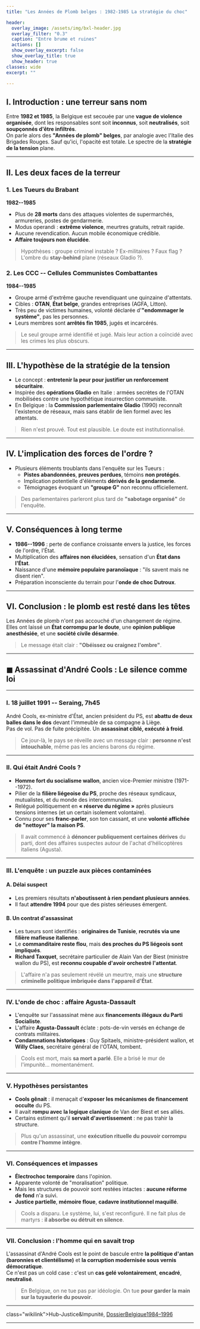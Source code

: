```yaml
---
title: "Les Années de Plomb belges : 1982-1985 La stratégie du choc"

header:
  overlay_image: /assets/img/bxl-header.jpg
  overlay_filter: "0.3"
  caption: "Entre brume et ruines"
  actions: []
  show_overlay_excerpt: false
  show_overlay_title: true
  show_header: true
classes: wide
excerpt: ""

---
```




## I. Introduction : une terreur sans nom

Entre **1982 et 1985**, la Belgique est secouée par une **vague de violence organisée**, dont les responsables sont soit **inconnus**, soit **neutralisés**, soit **soupçonnés d'être infiltrés**.  
On parle alors des **"Années de plomb" belges**, par analogie avec l'Italie des Brigades Rouges. Sauf qu'ici, l'opacité est totale. Le spectre de la **stratégie de la tension** plane.

------------------------------------------------------------------------

## II. Les deux faces de la terreur

### 1. **Les Tueurs du Brabant**

**1982--1985**  
- Plus de **28 morts** dans des attaques violentes de supermarchés, armureries, postes de gendarmerie.
- Modus operandi : **extrême violence**, meurtres gratuits, retrait rapide.
- Aucune revendication. Aucun mobile économique crédible.
- **Affaire toujours non élucidée**.

> Hypothèses : groupe criminel instable ? Ex-militaires ? Faux flag ?  
> L'ombre du **stay-behind** plane (réseaux Gladio ?).

### 2. **Les CCC -- Cellules Communistes Combattantes**

**1984--1985**  
- Groupe armé d'extrême gauche revendiquant une quinzaine d'attentats.
- Cibles : **OTAN**, **État belge**, grandes entreprises (AGFA, Litton).
- Très peu de victimes humaines, volonté déclarée d'**"endommager le système"**, pas les personnes.
- Leurs membres sont **arrêtés fin 1985**, jugés et incarcérés.

> Le seul groupe armé identifié et jugé. Mais leur action a coïncidé avec les crimes les plus obscurs.

------------------------------------------------------------------------

## III. L'hypothèse de la stratégie de la tension

- Le concept : **entretenir la peur pour justifier un renforcement sécuritaire**.
- Inspirée des **opérations Gladio** en Italie : armées secrètes de l'OTAN mobilisées contre une hypothétique insurrection communiste.
- En Belgique : la **Commission parlementaire Gladio** (1990) reconnaît l'existence de réseaux, mais sans établir de lien formel avec les attentats.

> Rien n'est prouvé. Tout est plausible. Le doute est institutionnalisé.

------------------------------------------------------------------------

## IV. L'implication des forces de l'ordre ?

- Plusieurs éléments troublants dans l'enquête sur les Tueurs :
  - **Pistes abandonnées**, **preuves perdues**, témoins **non protégés**.
  - Implication potentielle d'éléments **dérivés de la gendarmerie**.
  - Témoignages évoquant un **"groupe G"** non reconnu officiellement.

> Des parlementaires parleront plus tard de **"sabotage organisé"** de l'enquête.

------------------------------------------------------------------------

## V. Conséquences à long terme

- **1986--1996** : perte de confiance croissante envers la justice, les forces de l'ordre, l'État.
- Multiplication des **affaires non élucidées**, sensation d'un **État dans l'État**.
- Naissance d'une **mémoire populaire paranoïaque** : "ils savent mais ne disent rien".
- Préparation inconsciente du terrain pour l'**onde de choc Dutroux**.

------------------------------------------------------------------------

## VI. Conclusion : le plomb est resté dans les têtes

Les Années de plomb n'ont pas accouché d'un changement de régime.  
Elles ont laissé un **État corrompu par le doute**, une **opinion publique anesthésiée**, et une **société civile désarmée**.

> Le message était clair : **"Obéissez ou craignez l'ombre"**.

------------------------------------------------------------------------


## ◼︎ Assassinat d'André Cools : Le silence comme loi

------------------------------------------------------------------------

### I. 18 juillet 1991 -- Seraing, 7h45

André Cools, ex-ministre d'État, ancien président du PS, est **abattu de deux balles dans le dos** devant l'immeuble de sa compagne à Liège.  
Pas de vol. Pas de fuite précipitée. Un **assassinat ciblé, exécuté à froid**.

> Ce jour-là, le pays se réveille avec un message clair : **personne n'est intouchable**, même pas les anciens barons du régime.

------------------------------------------------------------------------

### II. Qui était André Cools ?

- **Homme fort du socialisme wallon**, ancien vice-Premier ministre (1971--1972).
- Pilier de la **filière liégeoise du PS**, proche des réseaux syndicaux, mutualistes, et du monde des intercommunales.
- Relégué politiquement en **« réserve du régime »** après plusieurs tensions internes (et un certain isolement volontaire).
- Connu pour ses **franc-parler**, son ton cassant, et une **volonté affichée de "nettoyer" la maison PS**.

> Il avait commencé à **dénoncer publiquement certaines dérives** du parti, dont des affaires suspectes autour de l'achat d'hélicoptères italiens (Agusta).

------------------------------------------------------------------------

### III. L'enquête : un puzzle aux pièces contaminées

#### A. Délai suspect

- Les premiers résultats **n'aboutissent à rien pendant plusieurs années**.
- Il faut **attendre 1994** pour que des pistes sérieuses émergent.

#### B. Un contrat d'assassinat

- Les tueurs sont identifiés : **originaires de Tunisie**, **recrutés via une filière mafieuse italienne**.
- Le **commanditaire reste flou**, mais **des proches du PS liégeois sont impliqués**.
- **Richard Taxquet**, secrétaire particulier de Alain Van der Biest (ministre wallon du PS), est **reconnu coupable d'avoir orchestré l'attentat**.

> L'affaire n'a pas seulement révélé un meurtre, mais une **structure criminelle politique imbriquée dans l'appareil d'État**.

------------------------------------------------------------------------

### IV. L'onde de choc : affaire Agusta-Dassault

- L'enquête sur l'assassinat mène aux **financements illégaux du Parti Socialiste**.
- L'affaire **Agusta-Dassault** éclate : pots-de-vin versés en échange de contrats militaires.
- **Condamnations historiques** : Guy Spitaels, ministre-président wallon, et **Willy Claes**, secrétaire général de l'OTAN, tombent.

> Cools est mort, mais **sa mort a parlé**. Elle a brisé le mur de l'impunité... momentanément.

------------------------------------------------------------------------

### V. Hypothèses persistantes

- **Cools gênait** : il menaçait d'**exposer les mécanismes de financement occulte** du PS.
- Il avait **rompu avec la logique clanique** de Van der Biest et ses alliés.
- Certains estiment qu'il **servait d'avertissement** : ne pas trahir la structure.

> Plus qu'un assassinat, une **exécution rituelle du pouvoir corrompu contre l'homme intègre**.

------------------------------------------------------------------------

### VI. Conséquences et impasses

- **Électrochoc temporaire** dans l'opinion.
- Apparente volonté de "moralisation" politique.
- Mais les structures de pouvoir sont restées intactes : **aucune réforme de fond** n'a suivi.
- **Justice partielle**, **mémoire floue**, **cadavre institutionnel maquillé**.

> Cools a disparu. Le système, lui, s'est reconfiguré. Il ne fait plus de martyrs : **il absorbe ou détruit en silence**.

------------------------------------------------------------------------

### VII. Conclusion : l'homme qui en savait trop

L'assassinat d'André Cools est le point de bascule entre **la politique d'antan (baronnies et clientélisme)** et **la corruption modernisée sous vernis démocratique**.  
Ce n'est pas un cold case : c'est un **cas gelé volontairement**, **encadré**, **neutralisé**.

> En Belgique, on ne tue pas par idéologie. On tue **pour garder la main sur la tuyauterie du pouvoir**.

------------------------------------------------------------------------


class="wikilink">Hub-Justice&amp;Impunité</a>, <a href="Dossier Belgique 1984–1996"
class="wikilink">DossierBelgique1984–1996</a>

------------------------------------------------------------------------
